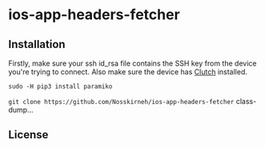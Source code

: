 # ios-app-headers-fetcher

## Installation
Firstly, make sure your ssh id_rsa file contains the SSH key from the device you're trying to connect. Also make sure the device has [Clutch](https://github.com/KJCracks/Clutch) installed.

`sudo -H pip3 install paramiko`

`git clone https://github.com/Nosskirneh/ios-app-headers-fetcher`
class-dump...


## License
